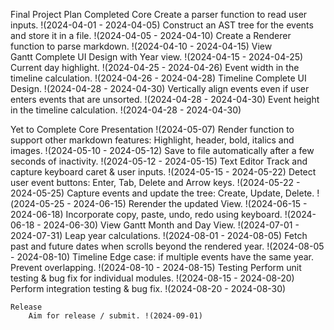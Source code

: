Final Project Plan
Completed
    Core
        Create a parser function to read user inputs. !(2024-04-01 - 2024-04-05)
        Construct an AST tree for the events and store it in a file. !(2024-04-05 - 2024-04-10)
        Create a Renderer function to parse markdown. !(2024-04-10 - 2024-04-15)
    View    
        Gantt
            Complete UI Design with Year view. !(2024-04-15 - 2024-04-25)
            Current day highlight. !(2024-04-25 - 2024-04-26)
            Event width in the timeline calculation. !(2024-04-26 - 2024-04-28)
        Timeline
            Complete UI Design. !(2024-04-28 - 2024-04-30)
            Vertically align events even if user enters events that are unsorted. !(2024-04-28 - 2024-04-30)
            Event height in the timeline calculation. !(2024-04-28 - 2024-04-30)

Yet to Complete
    Core
        Presentation !(2024-05-07)
        Render function to support other markdown features: Highlight, header, bold, italics and images. !(2024-05-10 - 2024-05-12)
        Save to file automatically after a few seconds of inactivity. !(2024-05-12 - 2024-05-15)
    Text Editor
        Track and capture keyboard caret & user inputs. !(2024-05-15 - 2024-05-22)
        Detect user event buttons: Enter, Tab, Delete and Arrow keys. !(2024-05-22 - 2024-05-25)
        Capture events and update the tree: Create, Update, Delete. !(2024-05-25 - 2024-06-15)
        Rerender the updated View. !(2024-06-15 - 2024-06-18)
        Incorporate copy, paste, undo, redo using keyboard. !(2024-06-18 - 2024-06-30)
    View
        Gantt
            Month and Day View. !(2024-07-01 - 2024-07-31)
            Leap year calculations. !(2024-08-01 - 2024-08-05)
            Fetch past and future dates when scrolls beyond the rendered year. !(2024-08-05 - 2024-08-10)
        Timeline
            Edge case: if multiple events have the same year. Prevent overlapping. !(2024-08-10 - 2024-08-15)
    Testing
        Perform unit testing & bug fix for individual modules. !(2024-08-15 - 2024-08-20)
        Perform integration testing & bug fix. !(2024-08-20 - 2024-08-30)

    Release
        Aim for release / submit. !(2024-09-01) 

